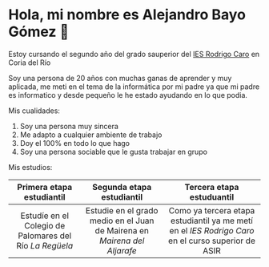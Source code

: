 # Hola, mi nombre es Alejandro Bayo Gómez 👋

Estoy cursando el segundo año del grado sauperior del [IES Rodrigo Caro](https://blogsaverroes.juntadeandalucia.es/iesrodrigocaro/) en Coria del Río 

Soy una persona de 20 años con muchas ganas de aprender y muy aplicada, me meti en el tema de la informática por mi padre ya que mi padre es informatico y desde pequeño le he estado ayudando en lo que podia.

Mis cualidades:

1. Soy una persona muy sincera
2. Me adapto a cualquier ambiente de trabajo
3. Doy el 100% en todo lo que hago
4. Soy una persona sociable que le gusta trabajar en grupo

Mis estudios:

| **Primera etapa estudiantil** | **Segunda etapa estudiantil** | **Tercera etapa estuduantil** |
| :-: | :-: | :-: |
| Estudíe en el Colegio de Palomares del Río _La Regüela_ | Estudie en el grado medio en el Juan de Mairena en _Mairena del Aljarafe_ | Como ya tercera etapa estudiantil ya me metí en el _IES Rodrigo Caro_ en el curso superior de ASIR
